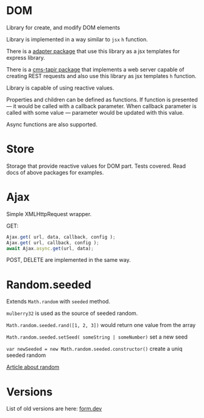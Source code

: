 # DOM

Library for create, and modify DOM elements

Library is implemented in a way similar to `jsx` `h` function.

There is a <a href="https://www.npmjs.com/package/express-react-vanilla-adapter">adapter package</a> that use this library as a jsx templates for express library.

There is a <a href="https://www.npmjs.com/package/cms-tapir">cms-tapir package</a> that implements a web server capable of creating REST requests and also use this library as jsx templates `h` function.

Library is capable of using reactive values.

Properties and children can be defined as functions. If function is presented — it would be called with a callback parameter. When callback parameter is called with some value — parameter would be updated with this value.

Async functions are also supported.

# Store

Storage that provide reactive values for DOM part. Tests covered. Read docs of above packages for examples.

# Ajax

Simple XMLHttpRequest wrapper.

GET:
```js
Ajax.get( url, data, callback, config );
Ajax.get( url, callback, config );
await Ajax.async.get(url, data);
```

POST, DELETE are implemented in the same way.

# Random.seeded

Extends `Math.random` with `seeded` method.

`mulberry32` is used as the source of seeded random.

`Math.random.seeded.rand([1, 2, 3])` would return one value from the array

`Math.random.seeded.setSeed( someString | someNumber)` set a new seed

`var newSeeded = new Math.random.seeded.constructor()` create a uniq seeded random

<a href="https://blog.form.dev/random/random">Article about random</a>


# Versions

List of old versions are here: <a href="https://form.dev/vanilla">form.dev</a>
